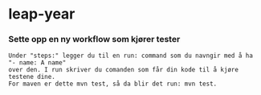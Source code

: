 # leap-year

### Sette opp en ny workflow som kjører tester
```
Under "steps:" legger du til en run: command som du navngir med å ha "- name: A name"
over den. I run skriver du comanden som får din kode til å kjøre testene dine.
For maven er dette mvn test, så da blir det run: mvn test.
```
